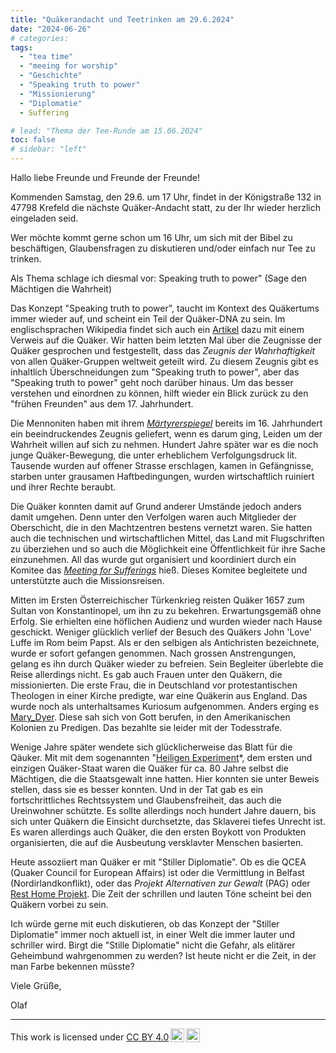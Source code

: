 ```yaml
---
title: "Quäkerandacht und Teetrinken am 29.6.2024"
date: "2024-06-26"
# categories:
tags:
  - "tea time"
  - "meeing for worship"
  - "Geschichte"
  - "Speaking truth to power"
  - "Missionierung"
  - "Diplomatie"
  - Suffering

# lead: "Thema der Tee-Runde am 15.06.2024"
toc: false
# sidebar: "left"
---
```


Hallo liebe Freunde und Freunde der Freunde!

Kommenden Samstag, den 29.6. um 17 Uhr, findet in der Königstraße 132 in 47798 Krefeld die nächste Quäker-Andacht statt, zu der Ihr wieder herzlich eingeladen seid.

Wer möchte kommt gerne schon um 16 Uhr, um sich mit der Bibel zu beschäftigen, Glaubensfragen zu diskutieren und/oder einfach nur Tee zu trinken.

Als Thema schlage ich diesmal vor: Speaking truth to power" (Sage den Mächtigen die Wahrheit)

Das Konzept "Speaking truth to power", taucht im Kontext des Quäkertums immer wieder auf, und scheint ein Teil der Quäker-DNA zu sein. Im englischsprachen Wikipedia findet sich auch ein [Artikel](https://en.wikipedia.org/wiki/Speaking_truth_to_power) dazu mit einem Verweis auf die Quäker. Wir hatten beim letzten Mal über die Zeugnisse der Quäker gesprochen und festgestellt, dass das _Zeugnis der Wahrhaftigkeit_ von allen Quäker-Gruppen weltweit geteilt wird. Zu diesem Zeugnis gibt es inhaltlich Überschneidungen zum "Speaking truth to power", aber das "Speaking truth to power" geht noch darüber hinaus. Um das besser verstehen und einordnen zu können, hilft wieder ein Blick zurück zu den "frühen Freunden" aus dem 17. Jahrhundert.

Die Mennoniten haben mit ihrem _[Märtyrerspiegel](https://de.wikipedia.org/wiki/M%C3%A4rtyrerspiegel)_ bereits im 16. Jahrhundert ein beeindruckendes Zeugnis geliefert, wenn es darum ging, Leiden um der Wahrheit willen auf sich zu nehmen. Hundert Jahre später war es die noch junge Quäker-Bewegung, die unter erheblichem Verfolgungsdruck lit. Tausende wurden auf offener Strasse erschlagen, kamen in Gefängnisse, starben unter grausamen Haftbedingungen, wurden wirtschaftlich ruiniert und ihrer Rechte beraubt.

Die Quäker konnten damit auf Grund anderer Umstände jedoch anders damit umgehen. Denn unter den Verfolgen waren auch Mitglieder der Oberschicht, die in den Machtzentren bestens vernetzt waren. Sie hatten auch die technischen und wirtschaftlichen Mittel, das Land mit Flugschriften zu überziehen und so auch die Möglichkeit eine Öffentlichkeit für ihre Sache einzunehmen. All das wurde gut organisiert und koordiniert durch ein Komitee das _[Meeting for Sufferings](https://de.wikipedia.org/wiki/Meeting_for_Sufferings)_ hieß. Dieses Komitee begleitete und unterstützte auch die Missionsreisen.

Mitten im Ersten Österreichischer Türkenkrieg reisten Quäker 1657 zum Sultan von Konstantinopel, um ihn zu zu bekehren. Erwartungsgemäß ohne Erfolg. Sie erhielten eine höflichen Audienz und wurden wieder nach Hause geschickt. Weniger glücklich verlief der Besuch des Quäkers John 'Love' Luffe im Rom beim Papst. Als er den selbigen als Antichristen bezeichnete, wurde er sofort gefangen genommen. Nach grossen Anstrengungen, gelang es ihn durch Quäker wieder zu befreien. Sein Begleiter überlebte die Reise allerdings nicht. Es gab auch Frauen unter den Quäkern, die missionierten. Die erste Frau, die in Deutschland vor protestantischen Theologen in einer Kirche predigte, war eine Quäkerin aus England. Das wurde noch als unterhaltsames Kuriosum aufgenommen. Anders erging es [Mary_Dyer](https://de.wikipedia.org/wiki/Mary_Dyer). Diese sah sich von Gott berufen, in den Amerikanischen Kolonien zu Predigen. Das bezahlte sie leider mit der Todesstrafe.

Wenige Jahre später wendete sich glücklicherweise das Blatt für die Qäuker. Mit mit dem sogenannten "[Heiligen Experiment](https://de.wikipedia.org/wiki/Geschichte_von_Pennsylvania#Das_Heilige_Experiment)\*, dem ersten und einzigen Quäker-Staat waren die Quäker für ca. 80 Jahre selbst die Mächtigen, die die Staatsgewalt inne hatten. Hier konnten sie unter Beweis stellen, dass sie es besser konnten. Und in der Tat gab es ein fortschrittliches Rechtssystem und Glaubensfreiheit, das auch die Ureinwohner schützte. Es sollte allerdings noch hundert Jahre dauern, bis sich unter Quäkern die Einsicht durchsetzte, das Sklaverei tiefes Unrecht ist. Es waren allerdings auch Quäker, die den ersten Boykott von Produkten organisierten, die auf die Ausbeutung versklavter Menschen basierten.

Heute assoziiert man Quäker er mit "Stiller Diplomatie". Ob es die QCEA (Quaker Council for European Affairs) ist oder die Vermittlung in Belfast (Nordirlandkonflikt), oder das _Projekt Alternativen zur Gewalt_ (PAG) oder [Rest Home Projekt](https://de.wikipedia.org/wiki/Rest_Home_Projekt). Die Zeit der schrillen und lauten Töne scheint bei den Quäkern vorbei zu sein.

Ich würde gerne mit euch diskutieren, ob das Konzept der "Stiller Diplomatie" immer noch aktuell ist, in einer Welt die immer lauter und schriller wird. Birgt die "Stille Diplomatie" nicht die Gefahr, als elitärer Geheimbund wahrgenommen zu werden? Ist heute nicht er die Zeit, in der man Farbe bekennen müsste?

Viele Grüße,

Olaf

---

<p xmlns:cc="http://creativecommons.org/ns#" >This work is licensed under <a href="https://creativecommons.org/licenses/by/4.0/?ref=chooser-v1" target="_blank" rel="license noopener noreferrer" style="display:inline-block;">CC BY 4.0<img style="height:22px!important;margin-left:3px;vertical-align:text-bottom;" src="https://mirrors.creativecommons.org/presskit/icons/cc.svg?ref=chooser-v1" alt=""><img style="height:22px!important;margin-left:3px;vertical-align:text-bottom;" src="https://mirrors.creativecommons.org/presskit/icons/by.svg?ref=chooser-v1" alt=""></a></p>
